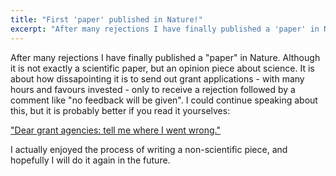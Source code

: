 ```yaml
---
title: "First 'paper' published in Nature!"
excerpt: "After many rejections I have finally published a 'paper' in Nature. Although it is not exactly a scientific paper, but an opinion piece about science."
---
```


After many rejections I have finally published a "paper" in Nature. Although it is not exactly a scientific paper, but an opinion piece about science. It is about how dissapointing it is to send out grant applications - with many hours and favours invested - only to receive a rejection followed by a comment like "no feedback will be given". I could continue speaking about this, but it is probably better if you read it yourselves: 

["Dear grant agencies: tell me where I went wrong."](https://www.nature.com/articles/d41586-021-00444-x)

I actually enjoyed the process of writing a non-scientific piece, and hopefully I will do it again in the future.
